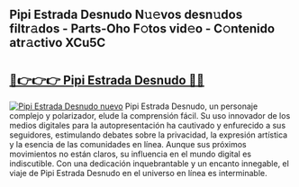 ## Pipi Estrada Desnudo N𝚞𝚎vos desn𝚞dos filtr𝚊dos - Parts-Oho F𝚘tos vid𝚎o - C𝚘ntenido atr𝚊ctivo XCu5C

# <h2><a href="http://mb5pz4.tromn.icu/?c=Pipi+Estrada+Desnudo">🔗👉👉👉 Pipi Estrada Desnudo 🔗🔗</a></h2>

[![Pipi Estrada Desnudo nuevo](https://i.imgur.com/pEAQMta.gif)](http://mb5pz4.tromn.icu/?c=Pipi+Estrada+Desnudo)
Pipi Estrada Desnudo, un personaje complejo y polarizador, elude la comprensión fácil. Su uso innovador de los medios digitales para la autopresentación ha cautivado y enfurecido a sus seguidores, estimulando debates sobre la privacidad, la expresión artística y la esencia de las comunidades en línea. Aunque sus próximos movimientos no están claros, su influencia en el mundo digital es indiscutible. Con una dedicación inquebrantable y un encanto innegable, el viaje de Pipi Estrada Desnudo en el universo en línea es interminable.
